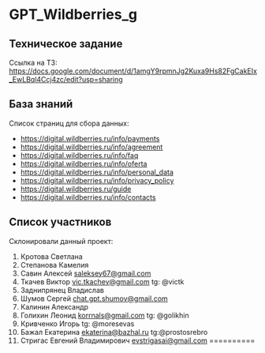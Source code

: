 # GPT_Wildberries_g

## Техническое задание
Ссылка на ТЗ: 
https://docs.google.com/document/d/1amgY9rpmnJg2Kuxa9Hs82FgCakEIx_EwLBql4Ccj4zc/edit?usp=sharing

## База знаний
Список страниц для сбора данных:
- https://digital.wildberries.ru/info/payments
- https://digital.wildberries.ru/info/agreement
- https://digital.wildberries.ru/info/faq
- https://digital.wildberries.ru/info/oferta
- https://digital.wildberries.ru/info/personal_data
- https://digital.wildberries.ru/info/privacy_policy
- https://digital.wildberries.ru/guide
- https://digital.wildberries.ru/info/contacts


## Список участников
Склонировали данный проект:
1. Кротова Светлана
2. Степанова Камелия
3. Савин Алексей <saleksey67@gmail.com>
4. Ткачев Виктор <vic.tkachev@gmail.com> tg: @victk
5. Заднипрянец Владислав 
6. Шумов Сергей <chat.gpt.shumov@gmail.com>
7. Калинин Александр
8. Голихин Леонид <korrnals@gmail.com> tg: @golikhin
9. Кривченко Игорь tg: @moresevas
10. Бажал Екатерина <ekaterina@bazhal.ru> tg:@prostosrebro
11. Стригас Евгений Владимирович evstrigasai@gmail.com
========== 